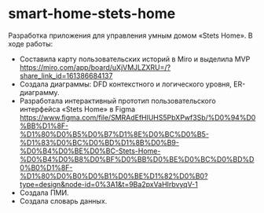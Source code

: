 # smart-home-stets-home
Разработка приложения для управления умным домом «Stets Home».
В ходе работы:
- Составила карту пользовательских историй в Miro и выделила MVP https://miro.com/app/board/uXjVMJLZXRU=/?share_link_id=161386684137
- Создала диаграммы: DFD контекстного и логического уровня, ER-диаграмму. 
- Разработала интерактивный прототип пользовательского интерфейса «Stets Home» в Figma https://www.figma.com/file/SMRAdEfHlUHS5PbXPwf3Sb/%D0%94%D0%BB%D1%8F-%D1%80%D0%B5%D0%B7%D1%8E%D0%BC%D0%B5-%D1%83%D0%BC%D0%BD%D1%8B%D0%B9-%D0%B4%D0%BE%D0%BC-Stets-Home-%D0%B4%D0%B8%D0%BF%D0%BB%D0%BE%D0%BC%D0%BD%D0%B0%D1%8F-%D1%80%D0%B0%D0%B1%D0%BE%D1%82%D0%B0?type=design&node-id=0%3A1&t=9Ba2pxVaHIrbvyqV-1
- Cоздала ПМИ.
- Создала словарь данных.
